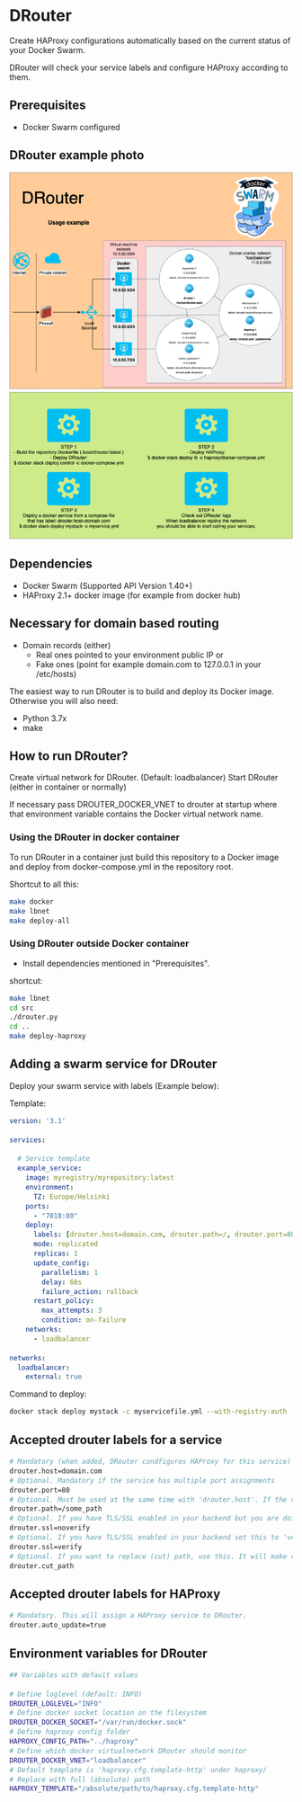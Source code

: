 # DRouter

Create HAProxy configurations automatically based on the current status of your Docker Swarm.

DRouter will check your service labels and configure HAProxy according to them.

## Prerequisites

- Docker Swarm configured

## DRouter example photo

![DRouter picture](drouter.png)


## Dependencies

- Docker Swarm (Supported API Version 1.40+)
- HAProxy 2.1+ docker image (for example from docker hub)

## Necessary for domain based routing

- Domain records (either)
  - Real ones pointed to your environment public IP or
  - Fake ones (point for example domain.com to 127.0.0.1 in your /etc/hosts)

The easiest way to run DRouter is to build and deploy its Docker image.
Otherwise you will also need:

- Python 3.7x
- make

## How to run DRouter?

Create virtual network for DRouter. (Default: loadbalancer)
Start DRouter (either in container or normally)

If necessary pass DROUTER_DOCKER_VNET to drouter at startup where that environment variable contains the Docker virtual network name.


### Using the DRouter in docker container

To run DRouter in a container just build this repository to a Docker image and deploy from docker-compose.yml in the repository root.



Shortcut to all this:
```bash
make docker
make lbnet
make deploy-all
```


### Using DRouter outside Docker container

- Install dependencies mentioned in "Prerequisites".

shortcut:
```bash
make lbnet
cd src
./drouter.py
cd ..
make deploy-haproxy
```

## Adding a swarm service for DRouter

Deploy your swarm service with labels (Example below):

Template:
```yaml
version: '3.1'

services:

  # Service template
  example_service:
    image: myregistry/myrepository:latest
    environment:
      TZ: Europe/Helsinki
    ports:
      - "7018:80"
    deploy:
      labels: [drouter.host=domain.com, drouter.path=/, drouter.port=80]
      mode: replicated
      replicas: 1
      update_config:
        parallelism: 1
        delay: 60s
        failure_action: rollback
      restart_policy:
        max_attempts: 3
        condition: on-failure
    networks:
      - loadbalancer

networks:
  loadbalancer:
    external: true

```

Command to deploy:
```bash
docker stack deploy mystack -c myservicefile.yml --with-registry-auth
```

## Accepted drouter labels for a service
```bash
# Mandatory (when added, DRouter condfigures HAProxy for this service)
drouter.host=domain.com
# Optional. Mandatory if the service has multiple port assignments
drouter.port=80
# Optional. Must be used at the same time with 'drouter.host'. If the request to a domain has this path then this service will be used.
drouter.path=/some_path
# Optional. If you have TLS/SSL enabled in your backend but you are doing TLS/SSL termination in HAProxy instead of the service container then set this to 'noverify'
drouter.ssl=noverify
# Optional. If you have TLS/SSL enabled in your backend set this to 'verify'.
drouter.ssl=verify
# Optional. If you want to replace (cut) path, use this. It will make requests to HAProxy frontend to path '/somepath' go to '/' in the HAProxy backend(s).
drouter.cut_path
```

## Accepted drouter labels for HAProxy
```bash
# Mandatory. This will assign a HAProxy service to DRouter.
drouter.auto_update=true
```

## Environment variables for DRouter
```bash
## Variables with default values

# Define loglevel (default: INFO)
DROUTER_LOGLEVEL="INFO"
# Define docker socket location on the filesystem
DROUTER_DOCKER_SOCKET="/var/run/docker.sock"
# Define haproxy config folder
HAPROXY_CONFIG_PATH="../haproxy"
# Define which docker virtualnetwork DRouter should monitor
DROUTER_DOCKER_VNET="loadbalancer"
# Default template is 'haproxy.cfg.template-http' under haproxy/
# Replace with full (absolute) path
HAPROXY_TEMPLATE="/absolute/path/to/haproxy.cfg.template-http"
```